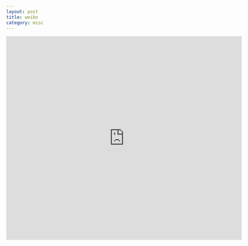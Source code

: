 ```yaml
---
layout: post
title: weibo
category: misc
---
```

<iframe width="635" height="550" class="share_self"  frameborder="0" scrolling="no" src="http://widget.weibo.com/weiboshow/index.php?language=&width=635&height=550&fansRow=2&ptype=1&speed=0&skin=1&isTitle=1&noborder=1&isWeibo=1&isFans=1&uid=1259955755&verifier=0c2cdcf8&dpc=1"></iframe>
